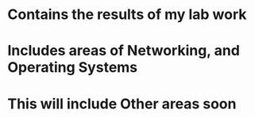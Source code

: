 # Contains the results of my lab work
# Includes areas of Networking, and Operating Systems
# This will include Other areas soon
